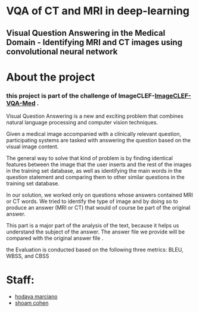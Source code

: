 # VQA of CT and MRI in deep-learning

## Visual Question Answering in the Medical Domain - Identifying  MRI and CT images using  convolutional neural network 


# About the project
### this project is part of the challenge of ImageCLEF-[ImageCLEF-VQA-Med](https://www.imageclef.org/2018/VQA-Med) .

Visual Question Answering is a new and exciting problem that combines natural language processing and computer vision techniques.

Given a medical image accompanied with a clinically relevant question, participating systems are tasked with answering the question based on the visual image content.


The general way to solve that kind of problem is by finding identical features between the image that the user inserts and the rest of the images in the training set database, as well as identifying the main words in the question statement and comparing them to other similar questions in the training set database.

In our solution, we worked only on questions whose answers contained MRI or CT words.
We tried to identify the type of image and by doing so to produce an answer (MRI or CT) that would of course be part of the original answer.

This part is a major part of the analysis of the text, because it helps us understand the subject of the answer.
The answer file we provide will be compared with the original answer file .

the Evaluation is conducted based on the following three metrics: BLEU, WBSS, and CBSS
 
# Staff:
* [hodaya marciano](https://github.com/hodayamar)
* [shoam cohen](https://github.com/shoamco/)
